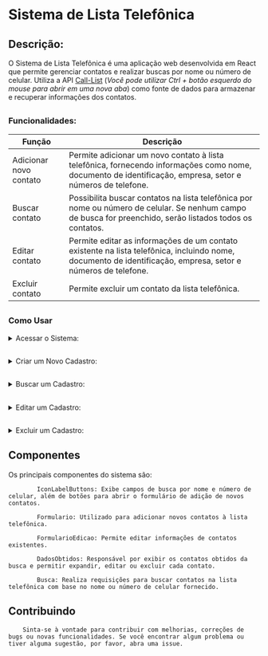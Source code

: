 # Sistema de Lista Telefônica

## Descrição:
        
O Sistema de Lista Telefônica é uma aplicação web desenvolvida em React
que permite gerenciar contatos e realizar buscas por nome ou número de celular. 
Utiliza a API [Call-List](https://github.com/MagalhaesVini/Call-List-API/blob/main/README.md)
(_Você pode utilizar Ctrl + botão esquerdo do mouse para abrir em uma nova aba_) como fonte de dados para armazenar e recuperar informações dos contatos.

##

  ### Funcionalidades:

| Função | Descrição |
| --- | --- |
| Adicionar novo contato |  Permite adicionar um novo contato à lista telefônica, fornecendo informações como nome, documento de identificação, empresa, setor e números de telefone. |
| Buscar contato | Possibilita buscar contatos na lista telefônica por nome ou número de celular. Se nenhum campo de busca for preenchido, serão listados todos os contatos. |
| Editar contato | Permite editar as informações de um contato existente na lista telefônica, incluindo nome, documento de identificação, empresa, setor e números de telefone. |
| Excluir contato | Permite excluir um contato da lista telefônica. |

##

   ### Como Usar

<details>
        
  <summary>Acessar o Sistema:</summary>
  
  ### Acesse o sistema através do link fornecido após a implantação no Vercel
  
  https://lista-telefonica-ruddy.vercel.app/
  
</details>

##

<details>
        
  <summary>Criar um Novo Cadastro:</summary>
  
  <ul>
    <li>Na página inicial, clique no botão "Adicionar" para abrir o formulário de adição de novo contato.</li>
    <li>Preencha todos os campos obrigatórios, como nome e número de celular.</li>
    <li>Clique em "Enviar" para salvar o novo contato.</li>
  </ul>
  
</details>

##

<details>
        
  <summary>Buscar um Cadastro:</summary>
  <ol>
          
   <li>Na barra de busca, digite o nome ou número de celular do contato desejado.</li>
   <li>Pressione Enter ou clique no botão "Buscar".</li>
   <li>Os resultados da busca serão exibidos na tela. Se nenhum campo de busca for preenchido, serão listados todos os contatos.</li>
  
  </ol>
  
</details>

##

<details>
        
  <summary>Editar um Cadastro:</summary>
  <ol>
          
   <li>Após realizar a busca pelo contato desejado, clique no botão "Editar" ao lado do contato.</li>
   <li>O formulário de edição será aberto, permitindo que você atualize as informações do contato.</li>
   <li>Após fazer as alterações desejadas, clique em "Salvar" para atualizar o contato.</li>
  
  </ol>
  
</details>

##

<details>
        
  <summary>Excluir um Cadastro:</summary>
  <ol>
          
   <li>Após realizar a busca pelo contato que deseja excluir, clique no botão "Excluir" ao lado do contato.</li>
   <li>Uma janela de confirmação será exibida. Clique em "Sim" para confirmar a exclusão ou "Não" para cancelar.</li>
  
  </ol>
  
</details>

##

  ## Componentes
  
  Os principais componentes do sistema são:

            IconLabelButtons: Exibe campos de busca por nome e número de celular, além de botões para abrir o formulário de adição de novos contatos.
            
            Formulario: Utilizado para adicionar novos contatos à lista telefônica.
            
            FormularioEdicao: Permite editar informações de contatos existentes.
            
            DadosObtidos: Responsável por exibir os contatos obtidos da busca e permitir expandir, editar ou excluir cada contato.
            
            Busca: Realiza requisições para buscar contatos na lista telefônica com base no nome ou número de celular fornecido.

##

  ## Contribuindo

        Sinta-se à vontade para contribuir com melhorias, correções de bugs ou novas funcionalidades. Se você encontrar algum problema ou tiver alguma sugestão, por favor, abra uma issue.
        
##
